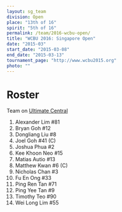 ```yaml
---
layout: sg_team
division: Open
place: "13th of 16"
spirit: "5th of 16"
permalink: /team/2016-wcbu-open/
title: "WCBU 2016: Singapore Open"
date: "2015-03"
start_date: "2015-03-08"
end_date: "2015-03-13"
tournament_page: "http://www.wcbu2015.org"
photo: ""
---
```


# Roster 

Team on [Ultimate Central](http://ultimatecentral.com/t/singapore-open-wcbu2015)

1. Alexander Lim #81
2. Bryan Goh #12
3. Dongliang Liu #8
4. Joel Goh #41 (C)
5. Joshua Phua #2
6. Kee Khoon Neo #15
7. Matias Autio #13
8. Matthew Kwan #6 (C)
9. Nicholas Chan #3
10. Fu En Ong #33
11. Ping Ren Tan #71
12. Ping Yee Tan #9
13. Timothy Teo #90
14. Wei Long Lim #55
